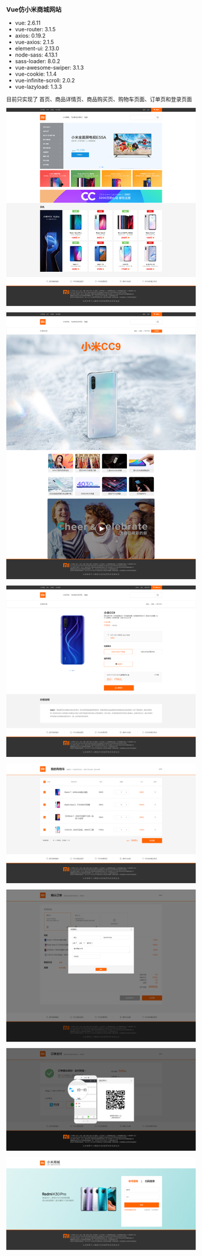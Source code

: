 ### Vue仿小米商城网站

- vue: 2.6.11
- vue-router: 3.1.5
- axios: 0.19.2
- vue-axios: 2.1.5
- element-ui: 2.13.0
- node-sass: 4.13.1
- sass-loader: 8.0.2
- vue-awesome-swiper: 3.1.3
- vue-cookie: 1.1.4
- vue-infinite-scroll: 2.0.2
- vue-lazyload: 1.3.3

目前只实现了 首页、商品详情页、商品购买页、购物车页面、订单页和登录页面

![](imgs\2.png)

![](imgs\1.png)

![](imgs\6.png)

![](imgs\5.png)

![](imgs\4.png)

![](imgs\3.png)

![](imgs\7.png)